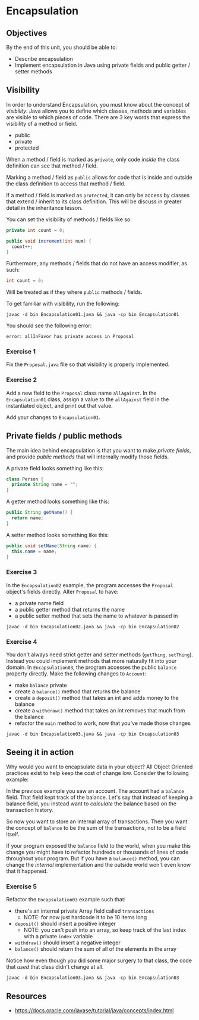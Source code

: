 # Encapsulation

## Objectives

By the end of this unit, you should be able to:

- Describe encapsulation
- Implement encapsulation in Java using private fields and public getter / setter methods

## Visibility

In order to understand Encapsulation, you must know about the concept of _visibility_.  Java allows you to define which classes, methods and variables are visible to which pieces of code.  There are 3 key words that express the visibility of a method or field.

- public
- private
- protected

When a method / field is marked as `private`, only code _inside_ the class definition can see that method / field.

Marking a method / field as `public` allows for code that is inside and outside the class definition to access that method / field.

If a method / field is marked as `protected`, it can only be access by classes that extend / inherit to its class definition. This will be discuss in greater detail in the inheritance lesson.

You can set the visibility of methods / fields like so:

```java
private int count = 0;

public void increment(int num) {
  count++;
}
```

Furthermore, any methods / fields that do not have an access modifier, as such:

```java
int count = 0;
```

Will be treated as if they where `public` methods / fields.

To get familiar with visibility, run the following:

```
javac -d bin Encapsulation01.java && java -cp bin Encapsulation01
```

You should see the following error:

```
error: allInFavor has private access in Proposal
```

### Exercise 1

Fix the `Proposal.java` file so that visibility is properly implemented.

### Exercise 2

Add a new field to the `Proposal` class name `allAgainst`. In the `Encapsulation01` class, assign a value to the `allAgainst` field in the instantiated object, and print out that value.

Add your changes to `Encapsulation01`.

## Private fields / public methods

The main idea behind encapsulation is that you want to make _private fields_, and provide _public methods_ that will internally modify those fields.

A private field looks something like this:

```java
class Person {
  private String name = "";
}
```

A getter method looks something like this:

```java
public String getName() {
  return name;
}
```

A setter method looks something like this:

```java
public void setName(String name) {
  this.name = name;
}
```

### Exercise 3

In the `Encapsulation02` example, the program accesses the `Proposal` object's fields directly.  Alter `Proposal` to have:

- a private name field
- a public getter method that returns the name
- a public setter method that sets the name to whatever is passed in

```
javac -d bin Encapsulation02.java && java -cp bin Encapsulation02
```

### Exercise 4

You don't always need strict getter and setter methods (`getThing`, `setThing`).  Instead you could implement methods that more naturally fit into your domain.  In `Encapsulation03`, the program accesses the public `balance` property directly.  Make the following changes to `Account`:

- make `balance` private
- create a `balance()` method that returns the balance
- create a `deposit()` method that takes an int and adds money to the balance
- create a `withdraw()` method that takes an int removes that much from the balance
- refactor the `main` method to work, now that you've made those changes

```
javac -d bin Encapsulation03.java && java -cp bin Encapsulation03
```

## Seeing it in action

Why would you want to encapsulate data in your object?  All Object Oriented practices exist to help keep the cost of change low.  Consider the following example:

In the previous example you saw an account.  The account had a `balance` field.  That field kept track of the balance.  Let's say that instead of keeping a balance field, you instead want to _calculate_ the balance based on the transaction history.

So now you want to store an internal array of transactions.  Then you want the concept of `balance` to be the sum of the transactions, not to be a field itself.

If your program exposed the `balance` field to the world, when you make this change you might have to refactor hundreds or thousands of lines of code throughout your program.  But if you have a `balance()` method, you can change the _internal_ implementation and the outside world won't even know that it happened.

### Exercise 5

Refactor the `Encapsulation03` example such that:

- there's an internal private Array field called `transactions`
  - NOTE: for now just hardcode it to be 10 items long
- `deposit()` should insert a positive integer
  - NOTE: you can't push into an array, so keep track of the last index with a private `index` variable
- `withdraw()` should insert a negative integer
- `balance()` should return the sum of all of the elements in the array

Notice how even though you did some major surgery to that class, the code that _used_ that class didn't change at all.

```
javac -d bin Encapsulation03.java && java -cp bin Encapsulation03
```

## Resources

- https://docs.oracle.com/javase/tutorial/java/concepts/index.html
